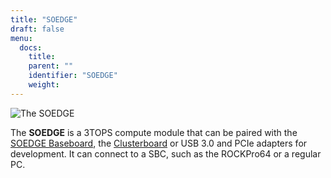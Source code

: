 ```yaml
---
title: "SOEDGE"
draft: false
menu:
  docs:
    title:
    parent: ""
    identifier: "SOEDGE"
    weight: 
---
```


![The SOEDGE](images/SOEdge.png)

The **SOEDGE** is a 3TOPS compute module that can be paired with the [SOEDGE Baseboard](/documentation/SOEDGE_Baseboard), the [Clusterboard](/documentation/Clusterboard) or USB 3.0 and PCIe adapters for development. It can connect to a SBC, such as the ROCKPro64 or a regular PC.
